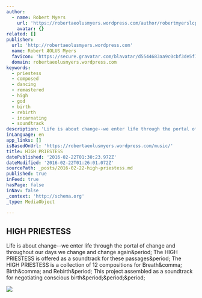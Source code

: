 ```yaml
---
author:
  - name: Robert Myers
    url: 'https://robertaeolusmyers.wordpress.com/author/robertmyerslcpc/'
    avatar: {}
related: []
publisher:
  url: 'http://robertaeolusmyers.wordpress.com'
  name: Robert ÆOLUS Myers
  favicon: 'https://secure.gravatar.com/blavatar/d5544683aa9c0cbf3de5f74cce82da37?s=16'
  domain: robertaeolusmyers.wordpress.com
keywords:
  - priestess
  - composed
  - dancing
  - remastered
  - high
  - god
  - birth
  - rebirth
  - incarnating
  - soundtrack
description: 'Life is about change--we enter life through the portal of change and throughout our days we change and change again. The HIGH PRIESTESS is offered as a soundtrack for these passages. The HIGH PRIESTESS is a collection of 12 compositions for Breath, Birth, and Rebirth. This project assembled as a soundtrack for negotiating conscious birth...'
inLanguage: en
app_links: []
isBasedOnUrl: 'https://robertaeolusmyers.wordpress.com/music/'
title: HIGH PRIESTESS
datePublished: '2016-02-22T01:30:23.972Z'
dateModified: '2016-02-22T01:26:01.072Z'
sourcePath: _posts/2016-02-22-high-priestess.md
published: true
inFeed: true
hasPage: false
inNav: false
_context: 'http://schema.org'
_type: MediaObject

---
```

<article style=""><h1>HIGH PRIESTESS</h1><p>Life is about change--we enter life through the portal of change and throughout our days we change and change again&amp;period; The HIGH PRIESTESS is offered as a soundtrack for these passages&amp;period; The HIGH PRIESTESS is a collection of 12 compositions for Breath&amp;comma; Birth&amp;comma; and Rebirth&amp;period; This project assembled as a soundtrack for negotiating conscious birth&amp;period;&amp;period;&amp;period;</p><img src="https://robertaeolusmyers.files.wordpress.com/2012/02/hp-insert.jpg?w=723&amp;h=719" /></article>